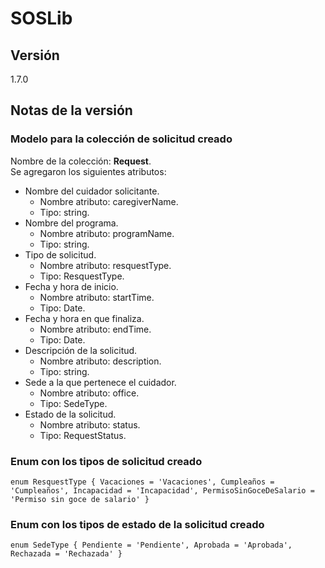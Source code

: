 # SOSLib

## Versión

1.7.0

## Notas de la versión

### Modelo para la colección de solicitud creado

Nombre de la colección: **Request**.  
Se agregaron los siguientes atributos:

- Nombre del cuidador solicitante.
  - Nombre atributo: caregiverName.
  - Tipo: string.
- Nombre del programa.
  - Nombre atributo: programName.
  - Tipo: string.
- Tipo de solicitud.
  - Nombre atributo: resquestType.
  - Tipo: ResquestType.
- Fecha y hora de inicio.
  - Nombre atributo: startTime.
  - Tipo: Date.
- Fecha y hora en que finaliza.
  - Nombre atributo: endTime.
  - Tipo: Date.
- Descripción de la solicitud.
  - Nombre atributo: description.
  - Tipo: string.
- Sede a la que pertenece el cuidador.
  - Nombre atributo: office.
  - Tipo: SedeType.
- Estado de la solicitud.
  - Nombre atributo: status.
  - Tipo: RequestStatus.

### Enum con los tipos de solicitud creado

`enum ResquestType {
  Vacaciones = 'Vacaciones',
  Cumpleaños = 'Cumpleaños',
  Incapacidad = 'Incapacidad',
  PermisoSinGoceDeSalario = 'Permiso sin goce de salario'
}`

### Enum con los tipos de estado de la solicitud creado

`enum SedeType {
  Pendiente = 'Pendiente',
  Aprobada = 'Aprobada',
  Rechazada = 'Rechazada'
}`
